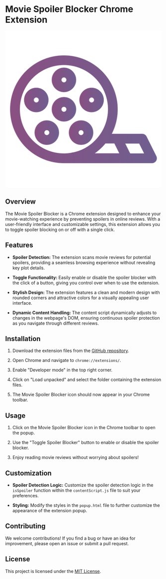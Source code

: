 # Movie Spoiler Blocker Chrome Extension

![Movie Spoiler Blocker Logo](https://github.com/vaibhavchaubey/Movie-Spoiler-Blocker-Extension/blob/main/MovieSpoilerBlocker/icon.png)


## Overview

The Movie Spoiler Blocker is a Chrome extension designed to enhance your movie-watching experience by preventing spoilers in online reviews. With a user-friendly interface and customizable settings, this extension allows you to toggle spoiler blocking on or off with a single click.

## Features

- **Spoiler Detection:** The extension scans movie reviews for potential spoilers, providing a seamless browsing experience without revealing key plot details.

- **Toggle Functionality:** Easily enable or disable the spoiler blocker with the click of a button, giving you control over when to use the extension.

- **Stylish Design:** The extension features a clean and modern design with rounded corners and attractive colors for a visually appealing user interface.

- **Dynamic Content Handling:** The content script dynamically adjusts to changes in the webpage's DOM, ensuring continuous spoiler protection as you navigate through different reviews.

## Installation

1. Download the extension files from the [GitHub repository](#insert-repository-link-here).

2. Open Chrome and navigate to `chrome://extensions/`.

3. Enable "Developer mode" in the top right corner.

4. Click on "Load unpacked" and select the folder containing the extension files.

5. The Movie Spoiler Blocker icon should now appear in your Chrome toolbar.

## Usage

1. Click on the Movie Spoiler Blocker icon in the Chrome toolbar to open the popup.

2. Use the "Toggle Spoiler Blocker" button to enable or disable the spoiler blocker.

3. Enjoy reading movie reviews without worrying about spoilers!

## Customization

- **Spoiler Detection Logic:** Customize the spoiler detection logic in the `isSpoiler` function within the `contentScript.js` file to suit your preferences.

- **Styling:** Modify the styles in the `popup.html` file to further customize the appearance of the extension popup.

## Contributing

We welcome contributions! If you find a bug or have an idea for improvement, please open an issue or submit a pull request.

## License

This project is licensed under the [MIT License](LICENSE).
